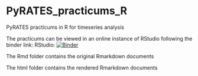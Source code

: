 # PyRATES_practicums_R
PyRATES practicums in R for timeseries analysis

The practicums can be viewed in an online instance of RStudio following the binder link:
RStudio: [![Binder](http://mybinder.org/badge_logo.svg)](http://mybinder.org/v2/gh/LinkedEarth/PyRATES_practicums_R/HEAD?urlpath=rstudio)

The Rmd folder contains the original Rmarkdown documents

The html folder contains the rendered Rmarkdown documents
